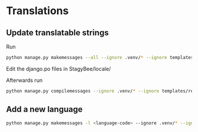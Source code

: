 # Translations

## Update translatable strings

Run

``` bash
python manage.py makemessages --all --ignore .venv/* --ignore templates/registration/* --ignore node_modules/*
```

Edit the django.po files in StagyBee/locale/

Afterwards run

``` bash
python manage.py compilemessages --ignore .venv/* --ignore templates/registration/* --ignore node_modules/*
```

## Add a new language

``` bash
python manage.py makemessages -l <language-code> --ignore .venv/* --ignore templates/registration/* --ignore node_modules/*
```
